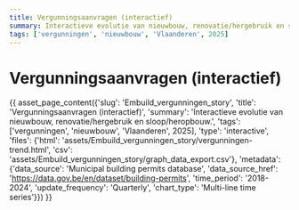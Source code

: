 ```yaml
---
title: Vergunningsaanvragen (interactief)
summary: Interactieve evolutie van nieuwbouw, renovatie/hergebruik en sloop/heropbouw.
tags: ['vergunningen', 'nieuwbouw', 'Vlaanderen', 2025]
---
```

# Vergunningsaanvragen (interactief)

{{ asset_page_content({'slug': 'Embuild_vergunningen_story', 'title': 'Vergunningsaanvragen (interactief)', 'summary': 'Interactieve evolutie van nieuwbouw, renovatie/hergebruik en sloop/heropbouw.', 'tags': ['vergunningen', 'nieuwbouw', 'Vlaanderen', 2025], 'type': 'interactive', 'files': {'html': 'assets/Embuild_vergunningen_story/vergunningen-trend.html', 'csv': 'assets/Embuild_vergunningen_story/graph_data_export.csv'}, 'metadata': {'data_source': 'Municipal building permits database', 'data_source_href': 'https://data.gov.be/en/dataset/building-permits', 'time_period': '2018-2024', 'update_frequency': 'Quarterly', 'chart_type': 'Multi-line time series'}}) }}
